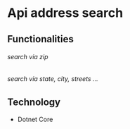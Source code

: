 # Api address search

## Functionalities

###### search via zip

###### search via state, city, streets ...

## Technology

- Dotnet Core